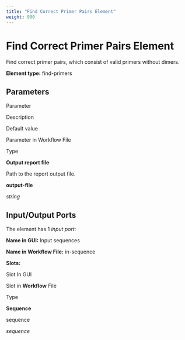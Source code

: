 ```yaml
---
title: "Find Correct Primer Pairs Element"
weight: 900
---
```



# Find Correct Primer Pairs Element

Find correct primer pairs, which consist of valid primers without dimers.

**Element type:** find-primers

Parameters
----------

Parameter

Description

Default value

Parameter in Workflow File

Type

**Output report file**

Path to the report output file.



**output-file**

_string_

Input/Output Ports
------------------

The element has 1 _input port_:

**Name in GUI:** Input sequences

**Name in Workflow File:** in-sequence

**Slots:**

Slot In GUI

Slot in **Workflow** File

Type

**Sequence**

sequence

_sequence_

